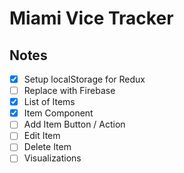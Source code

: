 # Miami Vice Tracker

## Notes

- [x] Setup localStorage for Redux
- [ ] Replace with Firebase
- [x] List of Items
- [x] Item Component
- [ ] Add Item Button / Action
- [ ] Edit Item
- [ ] Delete Item
- [ ] Visualizations
